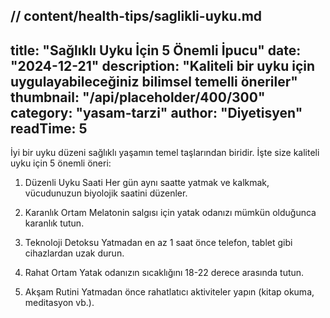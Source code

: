// content/health-tips/saglikli-uyku.md
---
title: "Sağlıklı Uyku İçin 5 Önemli İpucu"
date: "2024-12-21"
description: "Kaliteli bir uyku için uygulayabileceğiniz bilimsel temelli öneriler"
thumbnail: "/api/placeholder/400/300"
category: "yasam-tarzi"
author: "Diyetisyen"
readTime: 5
---

İyi bir uyku düzeni sağlıklı yaşamın temel taşlarından biridir. İşte size kaliteli uyku için 5 önemli öneri:

1. Düzenli Uyku Saati
Her gün aynı saatte yatmak ve kalkmak, vücudunuzun biyolojik saatini düzenler.

2. Karanlık Ortam
Melatonin salgısı için yatak odanızı mümkün olduğunca karanlık tutun.

3. Teknoloji Detoksu
Yatmadan en az 1 saat önce telefon, tablet gibi cihazlardan uzak durun.

4. Rahat Ortam
Yatak odanızın sıcaklığını 18-22 derece arasında tutun.

5. Akşam Rutini
Yatmadan önce rahatlatıcı aktiviteler yapın (kitap okuma, meditasyon vb.).